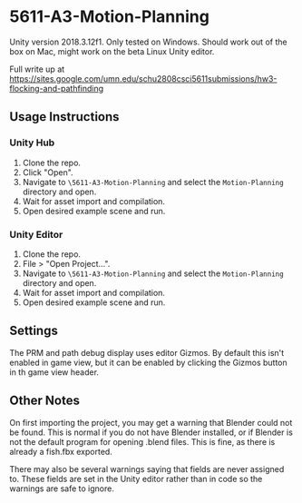 # 5611-A3-Motion-Planning

Unity version 2018.3.12f1. Only tested on Windows. Should work out of the box on Mac, might work on the beta Linux Unity editor.

Full write up at https://sites.google.com/umn.edu/schu2808csci5611submissions/hw3-flocking-and-pathfinding

## Usage Instructions

### Unity Hub

1. Clone the repo.
2. Click "Open".
3. Navigate to `\5611-A3-Motion-Planning` and select the `Motion-Planning` directory and open.
4. Wait for asset import and compilation.
5. Open desired example scene and run.

### Unity Editor

1. Clone the repo.
2. File > "Open Project...".
3. Navigate to `\5611-A3-Motion-Planning` and select the `Motion-Planning` directory and open.
4. Wait for asset import and compilation.
5. Open desired example scene and run.

## Settings

The PRM and path debug display uses editor Gizmos. By default this isn't enabled in game view, but it can be enabled by clicking the Gizmos button in th game view header.

## Other Notes

On first importing the project, you may get a warning that Blender could not be found. This is normal if you do not have Blender installed, or if Blender is not the default program for opening .blend files. This is fine, as there is already a fish.fbx exported.

There may also be several warnings saying that fields are never assigned to. These fields are set in the Unity editor rather than in code so the warnings are safe to ignore.
